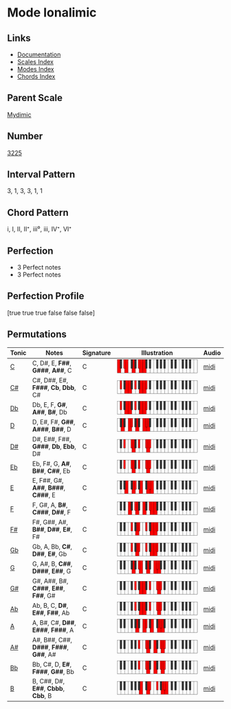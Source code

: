 # Mode Ionalimic

## Links

- [Documentation](index.md)
- [Scales Index](Scales.md)
- [Modes Index](Modes.md)
- [Chords Index](Chords.md)

## Parent Scale

[Mydimic](ScaleMydimic.md)

## Number

[3225](https://ianring.com/musictheory/scales/3225)

## Interval Pattern

3, 1, 3, 3, 1, 1

## Chord Pattern

i, I, II, II⁺, iii⁰, iii, IV⁺, VI⁺

## Perfection

- 3 Perfect notes
- 3 Perfect notes

## Perfection Profile

[true true true false false false]

## Permutations

| Tonic | Notes | Signature | Illustration | Audio |
|-------|-------|-----------|--------------|-------|
| [C](ModeCNaturalIonalimic.md) | C, D#, E, **F##**, **G###**, **A##**, C | C | ![CNaturalIonalimic](ModeCNaturalIonalimic.png) | [midi](https://github.com/edipermadi/music/blob/main/docs/ModeCNaturalIonalimic.mid?raw=true) |
| [C#](ModeCSharpIonalimic.md) | C#, D##, E#, **F###**, **Cb**, **Dbb**, C# | C | ![CSharpIonalimic](ModeCSharpIonalimic.png) | [midi](https://github.com/edipermadi/music/blob/main/docs/ModeCSharpIonalimic.mid?raw=true) |
| [Db](ModeDFlatIonalimic.md) | Db, E, F, **G#**, **A##**, **B#**, Db | C | ![DFlatIonalimic](ModeDFlatIonalimic.png) | [midi](https://github.com/edipermadi/music/blob/main/docs/ModeDFlatIonalimic.mid?raw=true) |
| [D](ModeDNaturalIonalimic.md) | D, E#, F#, **G##**, **A###**, **B##**, D | C | ![DNaturalIonalimic](ModeDNaturalIonalimic.png) | [midi](https://github.com/edipermadi/music/blob/main/docs/ModeDNaturalIonalimic.mid?raw=true) |
| [D#](ModeDSharpIonalimic.md) | D#, E##, F##, **G###**, **Db**, **Ebb**, D# | C | ![DSharpIonalimic](ModeDSharpIonalimic.png) | [midi](https://github.com/edipermadi/music/blob/main/docs/ModeDSharpIonalimic.mid?raw=true) |
| [Eb](ModeEFlatIonalimic.md) | Eb, F#, G, **A#**, **B##**, **C##**, Eb | C | ![EFlatIonalimic](ModeEFlatIonalimic.png) | [midi](https://github.com/edipermadi/music/blob/main/docs/ModeEFlatIonalimic.mid?raw=true) |
| [E](ModeENaturalIonalimic.md) | E, F##, G#, **A##**, **B###**, **C###**, E | C | ![ENaturalIonalimic](ModeENaturalIonalimic.png) | [midi](https://github.com/edipermadi/music/blob/main/docs/ModeENaturalIonalimic.mid?raw=true) |
| [F](ModeFNaturalIonalimic.md) | F, G#, A, **B#**, **C###**, **D##**, F | C | ![FNaturalIonalimic](ModeFNaturalIonalimic.png) | [midi](https://github.com/edipermadi/music/blob/main/docs/ModeFNaturalIonalimic.mid?raw=true) |
| [F#](ModeFSharpIonalimic.md) | F#, G##, A#, **B##**, **D##**, **E#**, F# | C | ![FSharpIonalimic](ModeFSharpIonalimic.png) | [midi](https://github.com/edipermadi/music/blob/main/docs/ModeFSharpIonalimic.mid?raw=true) |
| [Gb](ModeGFlatIonalimic.md) | Gb, A, Bb, **C#**, **D##**, **E#**, Gb | C | ![GFlatIonalimic](ModeGFlatIonalimic.png) | [midi](https://github.com/edipermadi/music/blob/main/docs/ModeGFlatIonalimic.mid?raw=true) |
| [G](ModeGNaturalIonalimic.md) | G, A#, B, **C##**, **D###**, **E##**, G | C | ![GNaturalIonalimic](ModeGNaturalIonalimic.png) | [midi](https://github.com/edipermadi/music/blob/main/docs/ModeGNaturalIonalimic.mid?raw=true) |
| [G#](ModeGSharpIonalimic.md) | G#, A##, B#, **C###**, **E##**, **F##**, G# | C | ![GSharpIonalimic](ModeGSharpIonalimic.png) | [midi](https://github.com/edipermadi/music/blob/main/docs/ModeGSharpIonalimic.mid?raw=true) |
| [Ab](ModeAFlatIonalimic.md) | Ab, B, C, **D#**, **E##**, **F##**, Ab | C | ![AFlatIonalimic](ModeAFlatIonalimic.png) | [midi](https://github.com/edipermadi/music/blob/main/docs/ModeAFlatIonalimic.mid?raw=true) |
| [A](ModeANaturalIonalimic.md) | A, B#, C#, **D##**, **E###**, **F###**, A | C | ![ANaturalIonalimic](ModeANaturalIonalimic.png) | [midi](https://github.com/edipermadi/music/blob/main/docs/ModeANaturalIonalimic.mid?raw=true) |
| [A#](ModeASharpIonalimic.md) | A#, B##, C##, **D###**, **F###**, **G##**, A# | C | ![ASharpIonalimic](ModeASharpIonalimic.png) | [midi](https://github.com/edipermadi/music/blob/main/docs/ModeASharpIonalimic.mid?raw=true) |
| [Bb](ModeBFlatIonalimic.md) | Bb, C#, D, **E#**, **F###**, **G##**, Bb | C | ![BFlatIonalimic](ModeBFlatIonalimic.png) | [midi](https://github.com/edipermadi/music/blob/main/docs/ModeBFlatIonalimic.mid?raw=true) |
| [B](ModeBNaturalIonalimic.md) | B, C##, D#, **E##**, **Cbbb**, **Cbb**, B | C | ![BNaturalIonalimic](ModeBNaturalIonalimic.png) | [midi](https://github.com/edipermadi/music/blob/main/docs/ModeBNaturalIonalimic.mid?raw=true) |
